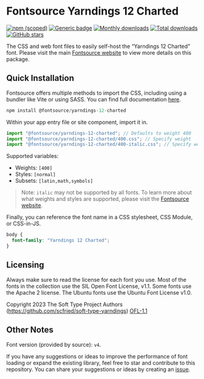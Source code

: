 # Fontsource Yarndings 12 Charted

[![npm (scoped)](https://img.shields.io/npm/v/@fontsource/yarndings-12-charted?color=brightgreen)](https://www.npmjs.com/package/@fontsource/yarndings-12-charted) [![Generic badge](https://img.shields.io/badge/fontsource-passing-brightgreen)](https://github.com/fontsource/fontsource) [![Monthly downloads](https://badgen.net/npm/dm/@fontsource/yarndings-12-charted)](https://github.com/fontsource/fontsource) [![Total downloads](https://badgen.net/npm/dt/@fontsource/yarndings-12-charted)](https://github.com/fontsource/fontsource) [![GitHub stars](https://img.shields.io/github/stars/fontsource/fontsource.svg?style=social&label=Star)](https://github.com/fontsource/fontsource/stargazers)

The CSS and web font files to easily self-host the “Yarndings 12 Charted” font. Please visit the main [Fontsource website](https://fontsource.org/fonts/yarndings-12-charted) to view more details on this package.

## Quick Installation

Fontsource offers multiple methods to import the CSS, including using a bundler like Vite or using SASS. You can find full documentation [here](https://fontsource.org/docs/getting-started/introduction).

```javascript
npm install @fontsource/yarndings-12-charted
```

Within your app entry file or site component, import it in.

```javascript
import "@fontsource/yarndings-12-charted"; // Defaults to weight 400
import "@fontsource/yarndings-12-charted/400.css"; // Specify weight
import "@fontsource/yarndings-12-charted/400-italic.css"; // Specify weight and style
```

Supported variables:
- Weights: `[400]`
- Styles: `[normal]`
- Subsets: `[latin,math,symbols]`

> Note: `italic` may not be supported by all fonts. To learn more about what weights and styles are supported, please visit the [Fontsource website](https://fontsource.org/fonts/yarndings-12-charted).

Finally, you can reference the font name in a CSS stylesheet, CSS Module, or CSS-in-JS.

```css
body {
  font-family: "Yarndings 12 Charted";
}
```

## Licensing
Always make sure to read the license for each font you use. Most of the fonts in the collection use the SIL Open Font License, v1.1. Some fonts use the Apache 2 license. The Ubuntu fonts use the Ubuntu Font License v1.0.

Copyright 2023 The Soft Type Project Authors (https://github.com/scfried/soft-type-yarndings)
[OFL-1.1](https://openfontlicense.org)

## Other Notes
Font version (provided by source): `v4`.

If you have any suggestions or ideas to improve the performance of font loading or expand the existing library, feel free to star and contribute to this repository. You can share your suggestions or ideas by creating an [issue](https://github.com/fontsource/fontsource/issues).